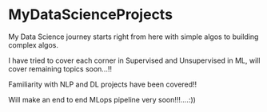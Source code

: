 # MyDataScienceProjects
My Data Science journey starts right from here with simple algos to building complex algos.

I have tried to cover each corner in Supervised and Unsupervised in ML, will cover remaining topics soon...!!

Familiarity with NLP and DL projects have been covered!!

Will make an end to end MLops pipeline very soon!!!....:))
